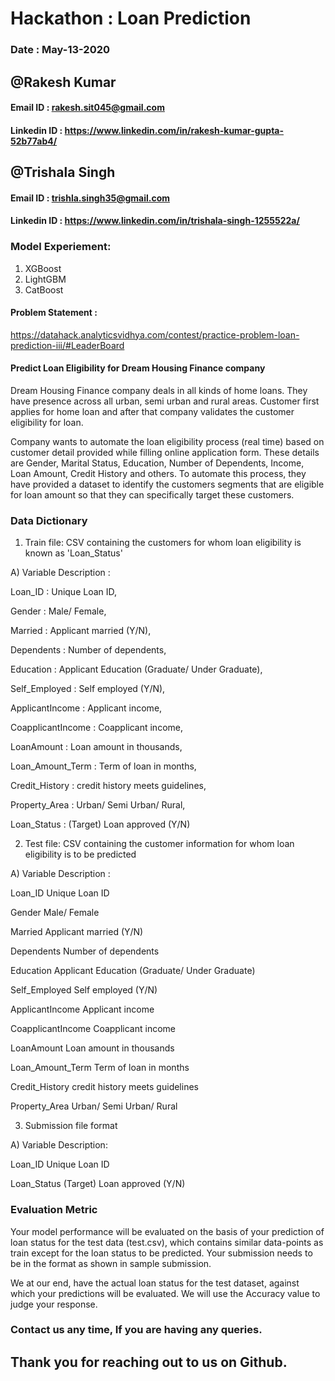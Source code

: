 # Hackathon : Loan Prediction

### Date :  May-13-2020

## @Rakesh Kumar

#### Email ID : rakesh.sit045@gmail.com

#### Linkedin ID : https://www.linkedin.com/in/rakesh-kumar-gupta-52b77ab4/

## @Trishala Singh

#### Email ID : trishla.singh35@gmail.com

#### Linkedin ID : https://www.linkedin.com/in/trishala-singh-1255522a/

### Model Experiement:

1) XGBoost
2) LightGBM
3) CatBoost

#### Problem Statement :

https://datahack.analyticsvidhya.com/contest/practice-problem-loan-prediction-iii/#LeaderBoard

#### Predict Loan Eligibility for Dream Housing Finance company

Dream Housing Finance company deals in all kinds of home loans. They have presence across all urban, semi urban and
rural areas. Customer first applies for home loan and after that company validates the customer eligibility for loan.

Company wants to automate the loan eligibility process (real time) based on customer detail provided while filling
online application form. These details are Gender, Marital Status, Education, Number of Dependents, Income, Loan Amount,
Credit History and others. To automate this process, they have provided a dataset to identify the customers segments
that are eligible for loan amount so that they can specifically target these customers.

### Data Dictionary

1) Train file: CSV containing the customers for whom loan eligibility is known as 'Loan_Status'

A) Variable Description :

Loan_ID    : Unique Loan ID,

Gender :    Male/ Female,

Married    : Applicant married (Y/N),

Dependents :    Number of dependents,

Education    : Applicant Education (Graduate/ Under Graduate),

Self_Employed    : Self employed (Y/N),

ApplicantIncome    : Applicant income,

CoapplicantIncome    : Coapplicant income,

LoanAmount    : Loan amount in thousands,

Loan_Amount_Term    : Term of loan in months,

Credit_History :    credit history meets guidelines,

Property_Area    : Urban/ Semi Urban/ Rural,

Loan_Status :    (Target) Loan approved (Y/N)

2) Test file: CSV containing the customer information for whom loan eligibility is to be predicted

A) Variable Description :

Loan_ID Unique Loan ID

Gender Male/ Female

Married Applicant married (Y/N)

Dependents Number of dependents

Education Applicant Education (Graduate/ Under Graduate)

Self_Employed Self employed (Y/N)

ApplicantIncome Applicant income

CoapplicantIncome Coapplicant income

LoanAmount Loan amount in thousands

Loan_Amount_Term Term of loan in months

Credit_History credit history meets guidelines

Property_Area Urban/ Semi Urban/ Rural

3) Submission file format

A) Variable Description:

Loan_ID Unique Loan ID

Loan_Status    (Target) Loan approved (Y/N)

### Evaluation Metric

Your model performance will be evaluated on the basis of your prediction of loan status for the test data (test.csv),
which contains similar data-points as train except for the loan status to be predicted. Your submission needs to be in
the format as shown in sample submission.

We at our end, have the actual loan status for the test dataset, against which your predictions will be evaluated. We
will use the Accuracy value to judge your response.

### Contact us any time, If you are having any queries.

## Thank you for reaching out to us on Github. 

